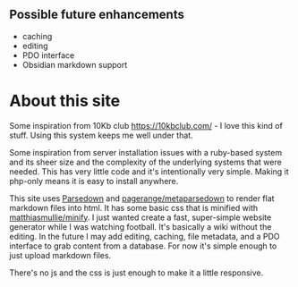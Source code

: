 

## Possible future enhancements
* caching
* editing
* PDO interface
* Obsidian markdown support

# About this site

Some inspiration from 10Kb club https://10kbclub.com/ - I love this kind of stuff. Using this system keeps me well under that.

Some inspiration from server installation issues with a ruby-based system and its sheer size and the complexity of the underlying systems that were needed. This has very little code and it's intentionally very simple. Making it php-only means it is easy to install anywhere.

This site uses [Parsedown](https://github.com/erusev/parsedown) and [pagerange/metaparsedown](https://github.com/pagerange/metaparsedown) to render flat markdown files into html. It has some basic css that is minified with [matthiasmullie/minify](https://github.com/matthiasmullie/minify). I just wanted create a fast, super-simple website generator while I was watching football. It's basically a wiki without the editing. In the future I may add editing, caching, file metadata, and a PDO interface to grab content from a database. For now it's simple enough to just upload markdown files.

There's no js and the css is just enough to make it a little responsive.
